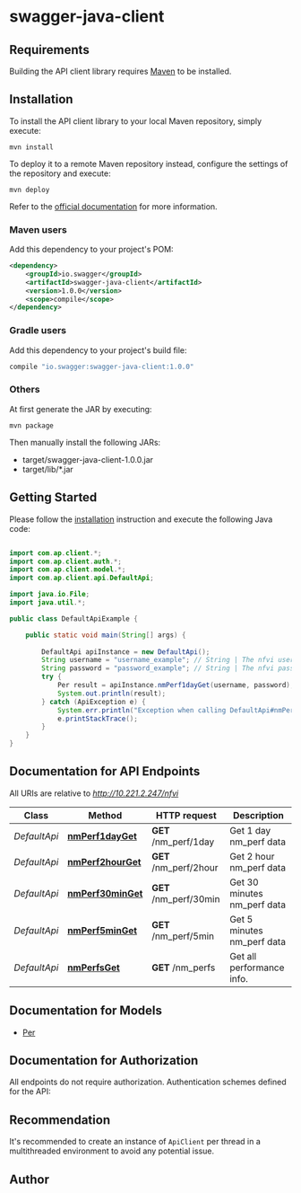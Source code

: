 # swagger-java-client

## Requirements

Building the API client library requires [Maven](https://maven.apache.org/) to be installed.

## Installation

To install the API client library to your local Maven repository, simply execute:

```shell
mvn install
```

To deploy it to a remote Maven repository instead, configure the settings of the repository and execute:

```shell
mvn deploy
```

Refer to the [official documentation](https://maven.apache.org/plugins/maven-deploy-plugin/usage.html) for more information.

### Maven users

Add this dependency to your project's POM:

```xml
<dependency>
    <groupId>io.swagger</groupId>
    <artifactId>swagger-java-client</artifactId>
    <version>1.0.0</version>
    <scope>compile</scope>
</dependency>
```

### Gradle users

Add this dependency to your project's build file:

```groovy
compile "io.swagger:swagger-java-client:1.0.0"
```

### Others

At first generate the JAR by executing:

    mvn package

Then manually install the following JARs:

* target/swagger-java-client-1.0.0.jar
* target/lib/*.jar

## Getting Started

Please follow the [installation](#installation) instruction and execute the following Java code:

```java

import com.ap.client.*;
import com.ap.client.auth.*;
import com.ap.client.model.*;
import com.ap.client.api.DefaultApi;

import java.io.File;
import java.util.*;

public class DefaultApiExample {

    public static void main(String[] args) {
        
        DefaultApi apiInstance = new DefaultApi();
        String username = "username_example"; // String | The nfvi username
        String password = "password_example"; // String | The nfvi password
        try {
            Per result = apiInstance.nmPerf1dayGet(username, password);
            System.out.println(result);
        } catch (ApiException e) {
            System.err.println("Exception when calling DefaultApi#nmPerf1dayGet");
            e.printStackTrace();
        }
    }
}

```

## Documentation for API Endpoints

All URIs are relative to *http://10.221.2.247/nfvi*

Class | Method | HTTP request | Description
------------ | ------------- | ------------- | -------------
*DefaultApi* | [**nmPerf1dayGet**](docs/DefaultApi.md#nmPerf1dayGet) | **GET** /nm_perf/1day | Get 1 day nm_perf data
*DefaultApi* | [**nmPerf2hourGet**](docs/DefaultApi.md#nmPerf2hourGet) | **GET** /nm_perf/2hour | Get 2 hour nm_perf data
*DefaultApi* | [**nmPerf30minGet**](docs/DefaultApi.md#nmPerf30minGet) | **GET** /nm_perf/30min | Get 30 minutes nm_perf data
*DefaultApi* | [**nmPerf5minGet**](docs/DefaultApi.md#nmPerf5minGet) | **GET** /nm_perf/5min | Get 5 minutes nm_perf data
*DefaultApi* | [**nmPerfsGet**](docs/DefaultApi.md#nmPerfsGet) | **GET** /nm_perfs | Get all performance info.


## Documentation for Models

 - [Per](docs/Per.md)


## Documentation for Authorization

All endpoints do not require authorization.
Authentication schemes defined for the API:

## Recommendation

It's recommended to create an instance of `ApiClient` per thread in a multithreaded environment to avoid any potential issue.

## Author




